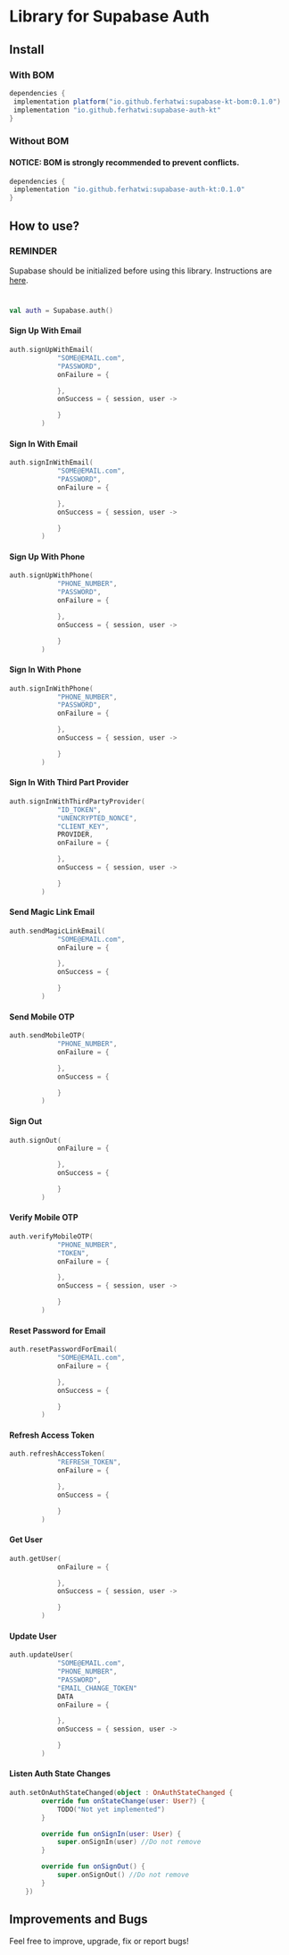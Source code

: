 # Library for Supabase Auth
## Install
### With BOM
```groovy  
dependencies {  
 implementation platform("io.github.ferhatwi:supabase-kt-bom:0.1.0")
 implementation "io.github.ferhatwi:supabase-auth-kt"
}  
```  
### Without BOM
#### NOTICE: BOM is strongly recommended to prevent conflicts.
```groovy 
dependencies {  
 implementation "io.github.ferhatwi:supabase-auth-kt:0.1.0"
}  
```  
## How to use?
### REMINDER
Supabase should be initialized before using this library. Instructions are [here](https://github.com/ferhatwi/supabase-kt).
#
```kotlin
val auth = Supabase.auth()  
```  
#### Sign Up With Email
```kotlin
auth.signUpWithEmail(
            "SOME@EMAIL.com",
            "PASSWORD",
            onFailure = {

            },
            onSuccess = { session, user ->

            }
        )
```
#### Sign In With Email
```kotlin
auth.signInWithEmail(
            "SOME@EMAIL.com",
            "PASSWORD",
            onFailure = {

            },
            onSuccess = { session, user ->

            }
        )
```
#### Sign Up With Phone
```kotlin
auth.signUpWithPhone(
            "PHONE_NUMBER",
            "PASSWORD",
            onFailure = {

            },
            onSuccess = { session, user ->

            }
        )
```
#### Sign In With Phone
```kotlin
auth.signInWithPhone(
            "PHONE_NUMBER",
            "PASSWORD",
            onFailure = {

            },
            onSuccess = { session, user ->

            }
        )
```
#### Sign In With Third Part Provider
```kotlin
auth.signInWithThirdPartyProvider(
            "ID_TOKEN",
            "UNENCRYPTED_NONCE",
            "CLIENT_KEY",
            PROVIDER,
            onFailure = {

            },
            onSuccess = { session, user ->

            }
        )
```
#### Send Magic Link Email
```kotlin
auth.sendMagicLinkEmail(
            "SOME@EMAIL.com",
            onFailure = {

            },
            onSuccess = {

            }
        )
```
#### Send Mobile OTP
```kotlin
auth.sendMobileOTP(
            "PHONE_NUMBER",
            onFailure = {

            },
            onSuccess = {

            }
        )
```
#### Sign Out
```kotlin
auth.signOut(
            onFailure = {

            },
            onSuccess = {

            }
        )
```
#### Verify Mobile OTP
```kotlin
auth.verifyMobileOTP(
            "PHONE_NUMBER",
            "TOKEN",
            onFailure = {

            },
            onSuccess = { session, user ->

            }
        )
```
#### Reset Password for Email
```kotlin
auth.resetPasswordForEmail(
            "SOME@EMAIL.com",
            onFailure = {

            },
            onSuccess = {

            }
        )
```
#### Refresh Access Token
```kotlin
auth.refreshAccessToken(
            "REFRESH_TOKEN",
            onFailure = {

            },
            onSuccess = {

            }
        )
```
#### Get User
```kotlin
auth.getUser(
            onFailure = {

            },
            onSuccess = { session, user ->

            }
        )
```
#### Update User
```kotlin
auth.updateUser(
            "SOME@EMAIL.com",
            "PHONE_NUMBER",
            "PASSWORD",
            "EMAIL_CHANGE_TOKEN"
            DATA
            onFailure = {

            },
            onSuccess = { session, user ->

            }
        )
```
#### Listen Auth State Changes
```kotlin
auth.setOnAuthStateChanged(object : OnAuthStateChanged {
        override fun onStateChange(user: User?) {
            TODO("Not yet implemented")
        }

        override fun onSignIn(user: User) {
            super.onSignIn(user) //Do not remove
        }

        override fun onSignOut() {
            super.onSignOut() //Do not remove
        }
    })
```
## Improvements and Bugs
Feel free to improve, upgrade, fix or report bugs!